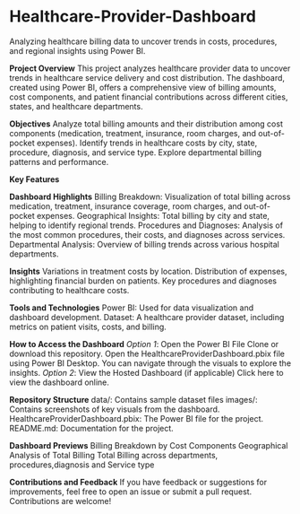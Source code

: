 # Healthcare-Provider-Dashboard
Analyzing healthcare billing data to uncover trends in costs, procedures, and regional insights using Power BI.

**Project Overview**
This project analyzes healthcare provider data to uncover trends in healthcare service delivery and cost distribution. The dashboard, created using Power BI, offers a comprehensive view of billing amounts, cost components, and patient financial contributions across different cities, states, and healthcare departments.

**Objectives**
Analyze total billing amounts and their distribution among cost components (medication, treatment, insurance, room charges, and out-of-pocket expenses).
Identify trends in healthcare costs by city, state, procedure, diagnosis, and service type.
Explore departmental billing patterns and performance.

**Key Features**

**Dashboard Highlights**
Billing Breakdown: Visualization of total billing across medication, treatment, insurance coverage, room charges, and out-of-pocket expenses.
Geographical Insights: Total billing by city and state, helping to identify regional trends.
Procedures and Diagnoses: Analysis of the most common procedures, their costs, and diagnoses across services.
Departmental Analysis: Overview of billing trends across various hospital departments.

**Insights**
Variations in treatment costs by location.
Distribution of expenses, highlighting financial burden on patients.
Key procedures and diagnoses contributing to healthcare costs.

**Tools and Technologies**
Power BI: Used for data visualization and dashboard development.
Dataset: A healthcare provider dataset, including metrics on patient visits, costs, and billing.

**How to Access the Dashboard**
_Option 1_: Open the Power BI File
Clone or download this repository.
Open the HealthcareProviderDashboard.pbix file using Power BI Desktop.
You can navigate through the visuals to explore the insights.
_Option 2_: View the Hosted Dashboard (if applicable)
Click here to view the dashboard online.

**Repository Structure**
data/: Contains sample dataset files 
images/: Contains screenshots of key visuals from the dashboard.
HealthcareProviderDashboard.pbix: The Power BI file for the project.
README.md: Documentation for the project.

**Dashboard Previews**
Billing Breakdown by Cost Components
Geographical Analysis of Total Billing
Total Billing across departments, procedures,diagnosis and Service type

**Contributions and Feedback**
If you have feedback or suggestions for improvements, feel free to open an issue or submit a pull request.
Contributions are welcome!
